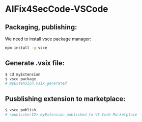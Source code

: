 # AIFix4SecCode-VSCode

## Packaging, publishing:

We need to install vsce package manager:

```bash
npm install -g vsce
```

## Generate .vsix file:

```bash
$ cd myExtension
$ vsce package
# myExtension.vsix generated
```

## Pusblishing extension to marketplace:

```bash
$ vsce publish
# <publisherID>.myExtension published to VS Code Marketplace
```


